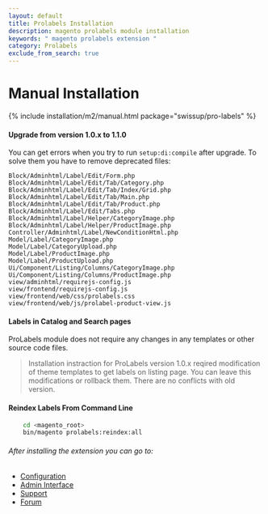 ```yaml
---
layout: default
title: Prolabels Installation
description: magento prolabels module installation
keywords: " magento prolabels extension "
category: Prolabels
exclude_from_search: true
---
```


# Manual Installation

{% include installation/m2/manual.html package="swissup/pro-labels" %}

#### Upgrade from version 1.0.x to 1.1.0

You can get errors when you try to run `setup:di:compile` after upgrade. To solve them you have to remove deprecated files:

```
Block/Adminhtml/Label/Edit/Form.php
Block/Adminhtml/Label/Edit/Tab/Category.php
Block/Adminhtml/Label/Edit/Tab/Index/Grid.php
Block/Adminhtml/Label/Edit/Tab/Main.php
Block/Adminhtml/Label/Edit/Tab/Product.php
Block/Adminhtml/Label/Edit/Tabs.php
Block/Adminhtml/Label/Helper/CategoryImage.php
Block/Adminhtml/Label/Helper/ProductImage.php
Controller/Adminhtml/Label/NewConditionHtml.php
Model/Label/CategoryImage.php
Model/Label/CategoryUpload.php
Model/Label/ProductImage.php
Model/Label/ProductUpload.php
Ui/Component/Listing/Columns/CategoryImage.php
Ui/Component/Listing/Columns/ProductImage.php
view/adminhtml/requirejs-config.js
view/frontend/requirejs-config.js
view/frontend/web/css/prolabels.css
view/frontend/web/js/prolabel-product-view.js
```

#### Labels in Catalog and Search pages

ProLabels module does not require any changes in any templates or other source code files.

> Installation instraction for ProLabels version 1.0.x reqired modification of theme templates to get labels on listing page. You can leave this modifications or rollback them. There are no conflicts with old version.

#### Reindex Labels From Command Line

```bash
    cd <magento_root>
    bin/magento prolabels:reindex:all
```

###### After installing the extension you can go to:

* [Configuration](../../configuration/)
* [Admin Interface](../../interfaces/)
* [Support](https://swissuplabs.com/contacts/)
* [Forum](https://swissuplabs.com/magento-forum/)